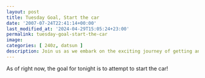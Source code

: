 ```yaml
---
layout: post
title: Tuesday Goal, Start the car
date: '2007-07-24T22:41:14+00:00'
last_modified_at: '2024-04-29T15:05:24+23:00'
permalink: tuesday-goal-start-the-car
image: 
categories: [ 240z, datsun ]
description: Join us as we embark on the exciting journey of getting an old car running again tonight.
---
```


As of right now, the goal for tonight is to attempt to start the car!






